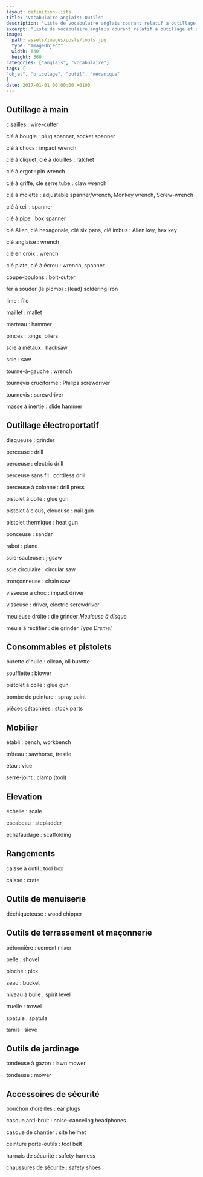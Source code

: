 ```yaml
---
layout: definition-lists
title: "Vocabulaire anglais: Outils"
description: "Liste de vocabulaire anglais courant relatif à outillage et au bricolage."
excerpt: "Liste de vocabulaire anglais courant relatif à outillage et au bricolage."
image:
  path: assets/images/posts/tools.jpg
  type: "ImageObject"
  width: 640
  height: 360
categories: ["anglais", "vocabulaire"]
tags: [
"objet", "bricolage", "outil", "mécanique"
]
date: 2017-01-01 00:00:00 +0100
---
```


## Outillage à main

cisailles
: wire-cutter

clé à bougie
: plug spanner, socket spanner

clé à chocs
: impact wrench

clé à cliquet, clé à douilles
: ratchet

clé à ergot
: pin wrench

clé à griffe, clé serre tube
: claw wrench

clé à molette
: adjustable spanner/wrench, Monkey wrench, Screw-wrench

clé à œil
: spanner

clé à pipe
: box spanner

clé Allen, clé hexagonale, clé six pans, clé imbus
: Allen key, hex key

clé anglaise
: wrench

clé en croix
: wrench

clé plate, clé à écrou
: wrench, spanner

coupe-boulons
: bolt-cutter

fer à souder (le plomb)
: (lead) soldering iron

lime
: file

maillet
: mallet

marteau
: hammer

pinces
: tongs, pliers

scie à métaux
: hacksaw

scie
: saw

tourne-à-gauche
: wrench

tournevis cruciforme
: Philips screwdriver

tournevis
: screwdriver

masse à inertie
:	slide hammer


## Outillage électroportatif

disqueuse
: grinder

perceuse
: drill

perceuse
: electric drill

perceuse sans fil
: cordless drill

perceuse à colonne
: drill press

pistolet à colle
: glue gun

pistolet à clous, cloueuse
: nail gun

pistolet thermique
: heat gun

ponceuse
: sander

rabot
: plane

scie-sauteuse
: jigsaw

scie circulaire
: circular saw

tronçonneuse
: chain saw

visseuse à choc
: impact driver

visseuse
: driver, electric screwdriver

meuleuse droite
: die grinder
*Meuleuse à disque.*

meule à rectifier
: die grinder
*Type Dremel.*


## Consommables et pistolets

burette d'huile
: oilcan, oil burette

soufflette
: blower

pistolet à colle
: glue gun

bombe de peinture
: spray paint

pièces détachées
: stock parts


## Mobilier

établi
: bench, workbench

tréteau
: sawhorse, trestle

étau
: vice

serre-joint
: clamp (tool)


## Elevation

échelle
: scale

escabeau
: stepladder

échafaudage
: scaffolding


## Rangements

caisse à outil
: tool box

caisse
: crate


## Outils de menuiserie

déchiqueteuse
: wood chipper


## Outils de terrassement et maçonnerie

bétonnière
: cement mixer

pelle
: shovel

pioche
: pick

seau
: bucket

niveau à bulle
: spirit level

truelle
: trowel

spatule
: spatula

tamis
: sieve


## Outils de jardinage

tondeuse à gazon
: lawn mower

tondeuse
: mower


## Accessoires de sécurité

bouchon d'oreilles
: ear plugs

casque anti-bruit
: noise-canceling headphones

casque de chantier
: site helmet

ceinture porte-outils
: tool belt

harnais de sécurité
: safety harness

chaussures de sécurité
: safety shoes
